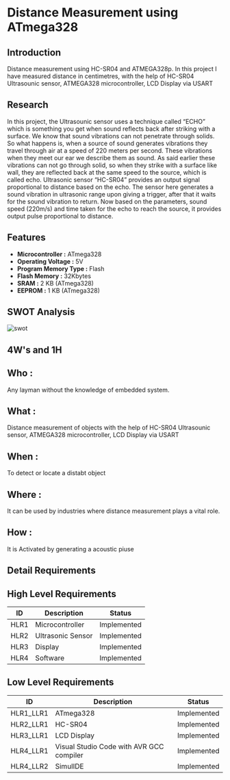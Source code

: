
# Distance Measurement using ATmega328 
## Introduction
Distance measurement using HC-SR04 and ATMEGA328p. In this project I have measured distance in centimetres, with the help of HC-SR04 Ultrasounic sensor, ATMEGA328 microcontroller, LCD Display via USART 

## Research
In this project, the Ultrasounic sensor uses a technique called “ECHO” which is something you get when sound reflects back after striking with a surface. We know that sound vibrations can not penetrate through solids. So what happens is, when a source of sound generates vibrations they travel through air at a speed of 220 meters per second. These vibrations when they meet our ear we describe them as sound. As said earlier these vibrations can not go through solid, so when they strike with a surface like wall, they are reflected back at the same speed to the source, which is called echo. Ultrasonic sensor “HC-SR04” provides an output signal proportional to distance based on the echo. The sensor here generates a sound vibration in ultrasonic range upon giving a trigger, after that it waits for the sound vibration to return. Now based on the parameters, sound speed (220m/s) and time taken for the echo to reach the source, it provides output pulse proportional to distance.

## Features
- **Microcontroller     :** ATmega328
- **Operating Voltage   :** 5V
- **Program Memory Type :** Flash
- **Flash Memory        :** 32Kbytes
- **SRAM                :** 2 KB (ATmega328)
- **EEPROM              :** 1 KB (ATmega328)

## SWOT Analysis
![swot](https://user-images.githubusercontent.com/101057218/164680540-1808dd1b-794e-4fbe-a098-5945b3d87587.jpg)


## 4W's and 1H
## Who :
Any layman without the knowledge of embedded system.

## What :
Distance measurement of objects with the help of HC-SR04 Ultrasounic sensor, ATMEGA328 microcontroller, LCD Display via USART

## When :
To detect or locate  a distabt object

## Where :
It can be used by industries where distance measurement plays a vital role.

## How :
It is Activated by generating a acoustic piuse
## Detail Requirements
## High Level Requirements
|ID  |Description      |Status     |
|----|-----------------|-----------|
|HLR1|Microcontroller  |Implemented|
|HLR2|Ultrasonic Sensor|Implemented|
|HLR3|Display          |Implemented|
|HLR4|Software         |Implemented|

## Low Level Requirements
|ID       |Description                             |Status     |
|---------|----------------------------------------|-----------|
|HLR1_LLR1|ATmega328                               |Implemented|
|HLR2_LLR1|HC-SR04                                 |Implemented|
|HLR3_LLR1|LCD Display                             |Implemented|
|HLR4_LLR1|Visual Studio Code with AVR GCC compiler|Implemented|
|HLR4_LLR2|SimulIDE                                |Implemented|
